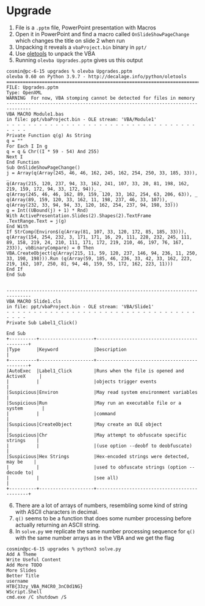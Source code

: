 # Upgrade

1. File is a `.pptm` file, PowerPoint presentation with Macros
2. Open it in PowerPoint and find a macro called `OnSlideShowPageChange` which changes the title on slide 2 when run
3. Unpacking it reveals a `vbaProject.bin` binary in `ppt/`
4. Use [oletools](https://github.com/decalage2/oletools) to unpack the VBA
5. Running `olevba Upgrades.pptm` gives us this output
```
cosmin@pc-6-15 upgrades % olevba Upgrades.pptm
olevba 0.60 on Python 3.9.7 - http://decalage.info/python/oletools
===============================================================================
FILE: Upgrades.pptm
Type: OpenXML
WARNING  For now, VBA stomping cannot be detected for files in memory
-------------------------------------------------------------------------------
VBA MACRO Module1.bas
in file: ppt/vbaProject.bin - OLE stream: 'VBA/Module1'
- - - - - - - - - - - - - - - - - - - - - - - - - - - - - - - - - - - - - - -
Private Function q(g) As String
q = ""
For Each I In g
q = q & Chr((I * 59 - 54) And 255)
Next I
End Function
Sub OnSlideShowPageChange()
j = Array(q(Array(245, 46, 46, 162, 245, 162, 254, 250, 33, 185, 33)), _
q(Array(215, 120, 237, 94, 33, 162, 241, 107, 33, 20, 81, 198, 162, 219, 159, 172, 94, 33, 172, 94)), _
q(Array(245, 46, 46, 162, 89, 159, 120, 33, 162, 254, 63, 206, 63)), _
q(Array(89, 159, 120, 33, 162, 11, 198, 237, 46, 33, 107)), _
q(Array(232, 33, 94, 94, 33, 120, 162, 254, 237, 94, 198, 33)))
g = Int((UBound(j) + 1) * Rnd)
With ActivePresentation.Slides(2).Shapes(2).TextFrame
.TextRange.Text = j(g)
End With
If StrComp(Environ$(q(Array(81, 107, 33, 120, 172, 85, 185, 33))), q(Array(154, 254, 232, 3, 171, 171, 16, 29, 111, 228, 232, 245, 111, 89, 158, 219, 24, 210, 111, 171, 172, 219, 210, 46, 197, 76, 167, 233)), vbBinaryCompare) = 0 Then
VBA.CreateObject(q(Array(215, 11, 59, 120, 237, 146, 94, 236, 11, 250, 33, 198, 198))).Run (q(Array(59, 185, 46, 236, 33, 42, 33, 162, 223, 219, 162, 107, 250, 81, 94, 46, 159, 55, 172, 162, 223, 11)))
End If
End Sub


-------------------------------------------------------------------------------
VBA MACRO Slide1.cls
in file: ppt/vbaProject.bin - OLE stream: 'VBA/Slide1'
- - - - - - - - - - - - - - - - - - - - - - - - - - - - - - - - - - - - - - -
Private Sub Label1_Click()

End Sub
+----------+--------------------+---------------------------------------------+
|Type      |Keyword             |Description                                  |
+----------+--------------------+---------------------------------------------+
|AutoExec  |Label1_Click        |Runs when the file is opened and ActiveX     |
|          |                    |objects trigger events                       |
|Suspicious|Environ             |May read system environment variables        |
|Suspicious|Run                 |May run an executable file or a system       |
|          |                    |command                                      |
|Suspicious|CreateObject        |May create an OLE object                     |
|Suspicious|Chr                 |May attempt to obfuscate specific strings    |
|          |                    |(use option --deobf to deobfuscate)          |
|Suspicious|Hex Strings         |Hex-encoded strings were detected, may be    |
|          |                    |used to obfuscate strings (option --decode to|
|          |                    |see all)                                     |
+----------+--------------------+---------------------------------------------+
```
6. There are a lot of arrays of numbers, resembling some kind of string with ASCII characters in decimal.
7. `q()` seems to be a function that does some number processing before actually returning an ASCII string.
8. In `solve.py` we replicate the same number processing sequence for `q()` with the same number arrays as in the VBA and we get the flag
```
cosmin@pc-6-15 upgrades % python3 solve.py 
Add A Theme
Write Useful Content
Add More TODO
More Slides
Better Title
username
HTB{33zy_VBA_M4CR0_3nC0d1NG}
WScript.Shell
cmd.exe /C shutdown /S
```